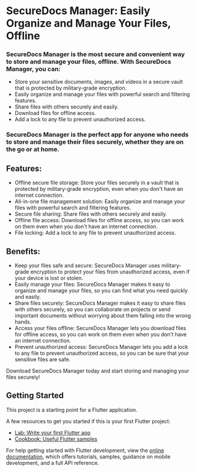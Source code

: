 # SecureDocs Manager: Easily Organize and Manage Your Files, Offline

### SecureDocs Manager is the most secure and convenient way to store and manage your files, offline. With SecureDocs Manager, you can:

- Store your sensitive documents, images, and videos in a secure vault that is protected by military-grade encryption.
- Easily organize and manage your files with powerful search and filtering features.
- Share files with others securely and easily.
- Download files for offline access.
- Add a lock to any file to prevent unauthorized access.

### SecureDocs Manager is the perfect app for anyone who needs to store and manage their files securely, whether they are on the go or at home.

## Features:

- Offline secure file storage: Store your files securely in a vault that is protected by military-grade encryption, even when you don't have an internet connection.
- All-in-one file management solution: Easily organize and manage your files with powerful search and filtering features.
- Secure file sharing: Share files with others securely and easily.
- Offline file access: Download files for offline access, so you can work on them even when you don't have an internet connection.
- File locking: Add a lock to any file to prevent unauthorized access.

## Benefits:

- Keep your files safe and secure: SecureDocs Manager uses military-grade encryption to protect your files from unauthorized access, even if your device is lost or stolen.
- Easily manage your files: SecureDocs Manager makes it easy to organize and manage your files, so you can find what you need quickly and easily.
- Share files securely: SecureDocs Manager makes it easy to share files with others securely, so you can collaborate on projects or send important documents without worrying about them falling into the wrong hands.
- Access your files offline: SecureDocs Manager lets you download files for offline access, so you can work on them even when you don't have an internet connection.
- Prevent unauthorized access: SecureDocs Manager lets you add a lock to any file to prevent unauthorized access, so you can be sure that your sensitive files are safe.

Download SecureDocs Manager today and start storing and managing your files securely!
## Getting Started

This project is a starting point for a Flutter application.

A few resources to get you started if this is your first Flutter project:

- [Lab: Write your first Flutter app](https://docs.flutter.dev/get-started/codelab)
- [Cookbook: Useful Flutter samples](https://docs.flutter.dev/cookbook)

For help getting started with Flutter development, view the
[online documentation](https://docs.flutter.dev/), which offers tutorials,
samples, guidance on mobile development, and a full API reference.
